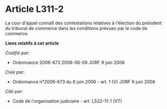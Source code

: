 # Article L311-2

La cour d'appel connaît des contestations relatives à l'élection du président du tribunal de commerce dans les conditions
prévues par le code de commerce.

**Liens relatifs à cet article**

_Codifié par_:

  - Ordonnance 2006-673 2006-06-08 JORF 9 juin 2006

_Créé par_:

  - Ordonnance n°2006-673 du 8 juin 2006 - art. 1 (V) JORF 9 juin 2006

_Cité par_:

  - Code de l'organisation judiciaire - art. L522-11-1 (VT)
